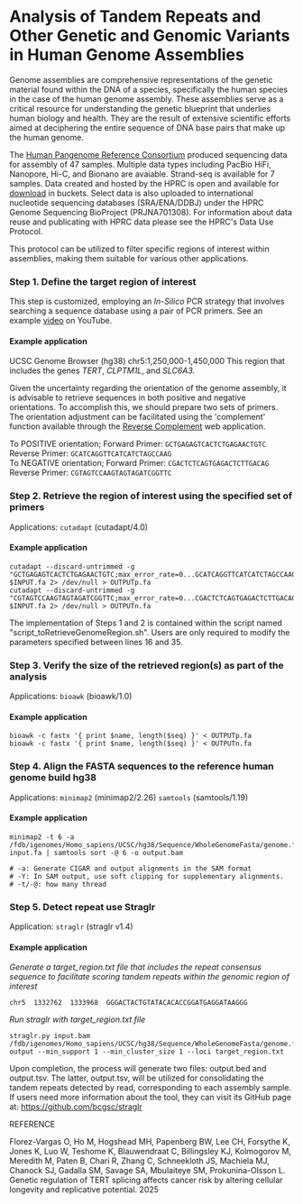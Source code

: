 # Analysis of Tandem Repeats and Other Genetic and Genomic Variants in Human Genome Assemblies

Genome assemblies are comprehensive representations of the genetic material found within the DNA of a species, specifically the human species in the case of the human genome assembly. These assemblies serve as a critical resource for understanding the genetic blueprint that underlies human biology and health. They are the result of extensive scientific efforts aimed at deciphering the entire sequence of DNA base pairs that make up the human genome.

The [Human Pangenome Reference Consortium](https://humanpangenome.org/) produced sequencing data for assembly of 47 samples. Multiple data types including PacBio HiFi, Nanopore, Hi-C, and Bionano are avaiable. Strand-seq is available for 7 samples. Data created and hosted by the HPRC is open and available for [download](https://github.com/human-pangenomics/HPP_Year1_Data_Freeze_v1.0) in buckets. Select data is also uploaded to international nucleotide sequencing databases (SRA/ENA/DDBJ) under the HPRC Genome Sequencing BioProject (PRJNA701308). For information about data reuse and publicating with HPRC data please see the HPRC's Data Use Protocol.

This protocol can be utilized to filter specific regions of interest within assemblies, making them suitable for various other applications.


### Step 1. Define the target region of interest
This step is customized, employing an *In-Silico* PCR strategy that involves searching a sequence database using a pair of PCR primers. See an example [video](https://www.youtube.com/watch?v=U8_QYwmdGYU) on YouTube.

#### Example application
UCSC Genome Browser (hg38) chr5:1,250,000-1,450,000
This region that includes the genes *TERT*, *CLPTM1L*, and *SLC6A3.*

Given the uncertainty regarding the orientation of the genome assembly, it is advisable to retrieve sequences in both positive and negative orientations. To accomplish this, we should prepare two sets of primers. The orientation adjustment can be facilitated using the 'complement' function available through the [Reverse Complement](https://www.bioinformatics.org/sms/index.html) web application.  

To POSITIVE orientation; Forward Primer: `GCTGAGAGTCACTCTGAGAACTGTC`  Reverse Primer: `GCATCAGGTTCATCATCTAGCCAAG`  
To NEGATIVE orientation; Forward Primer: `CGACTCTCAGTGAGACTCTTGACAG`  Reverse Primer: `CGTAGTCCAAGTAGTAGATCGGTTC`


### Step 2. Retrieve the region of interest using the specified set of primers
Applications: 
`cutadapt` (cutadapt/4.0)

#### Example application

```
cutadapt --discard-untrimmed -g "GCTGAGAGTCACTCTGAGAACTGTC;max_error_rate=0...GCATCAGGTTCATCATCTAGCCAAG;max_error_rate=0" $INPUT.fa 2> /dev/null > OUTPUTp.fa
cutadapt --discard-untrimmed -g "CGTAGTCCAAGTAGTAGATCGGTTC;max_error_rate=0...CGACTCTCAGTGAGACTCTTGACAG;max_error_rate=0" $INPUT.fa 2> /dev/null > OUTPUTn.fa
```

The implementation of Steps 1 and 2 is contained within the script named "script_toRetrieveGenomeRegion.sh". Users are only required to modify the parameters specified between lines 16 and 35.

### Step 3. Verify the size of the retrieved region(s) as part of the analysis
Applications: 
`bioawk` (bioawk/1.0)

#### Example application

```
bioawk -c fastx '{ print $name, length($seq) }' < OUTPUTp.fa
bioawk -c fastx '{ print $name, length($seq) }' < OUTPUTn.fa
```

### Step 4. Align the FASTA sequences to the reference human genome build hg38
Applications: 
`minimap2` (minimap2/2.26)
`samtools` (samtools/1.19)

#### Example application

```
minimap2 -t 6 -a /fdb/igenomes/Homo_sapiens/UCSC/hg38/Sequence/WholeGenomeFasta/genome.fa input.fa | samtools sort -@ 6 -o output.bam
```

```
# -a: Generate CIGAR and output alignments in the SAM format
# -Y: In SAM output, use soft clipping for supplementary alignments.
# -t/-@: how many thread
```

### Step 5. Detect repeat use Straglr
Application: 
`straglr` (straglr v1.4)

#### Example application

*Generate a target_region.txt file that includes the repeat consensus sequence to facilitate scoring tandem repeats within the genomic region of interest*
```
chr5  1332762  1333968  GGGACTACTGTATACACACCGGATGAGGATAAGGG
```

*Run straglr with target_region.txt file*
```
straglr.py input.bam /fdb/igenomes/Homo_sapiens/UCSC/hg38/Sequence/WholeGenomeFasta/genome.fa output --min_support 1 --min_cluster_size 1 --loci target_region.txt
```

Upon completion, the process will generate two files: output.bed and output.tsv. The latter, output.tsv, will be utilized for consolidating the tandem repeats detected by read, corresponding to each assembly sample. If users need more information about the tool, they can visit its GitHub page at: https://github.com/bcgsc/straglr



REFERENCE

Florez-Vargas O, Ho M, Hogshead MH, Papenberg BW, Lee CH, Forsythe K, Jones K, Luo W, Teshome K, Blauwendraat C, Billingsley KJ, Kolmogorov M, Meredith M, Paten B, Chari R, Zhang C, Schneekloth JS, Machiela MJ, Chanock SJ, Gadalla SM, Savage SA, Mbulaiteye SM, Prokunina-Olsson L. Genetic regulation of TERT splicing affects cancer risk by altering cellular longevity and replicative potential. 2025
